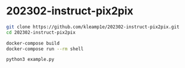 # 202302-instruct-pix2pix

```sh
git clone https://github.com/kleamp1e/202302-instruct-pix2pix.git
cd 202302-instruct-pix2pix

docker-compose build
docker-compose run --rm shell
```

```sh
python3 example.py
```
